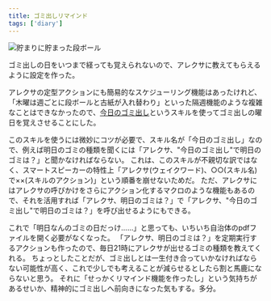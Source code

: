 ```yaml
---
title: ゴミ出しリマインド
tags: ['diary']
---
```


![貯まりに貯まった段ボール](https://cdn-ak.f.st-hatena.com/images/fotolife/h/hachipochi/20210817/20210817222250.jpg "貯まりに貯まった段ボール")

ゴミ出しの日をいつまで経っても覚えられないので、アレクサに教えてもらえるように設定を作った。

アレクサの定型アクションにも簡易的なスケジューリング機能はあったけれど、「木曜は週ごとに段ボールと古紙が入れ替わり」といった隔週機能のような複雑なことはできなかったので、[今日のゴミ出し](https://www.amazon.co.jp/d/B07BHTKYDQ)というスキルを使ってゴミ出しの曜日を覚えさせることにした。

このスキルを使うには微妙にコツが必要で、スキル名が「今日のゴミ出し」なので、例えば明日のゴミの種類を聞くには「アレクサ、"今日のゴミ出し"で明日のゴミは？」と聞かなければならない。
これは、このスキルが不親切な訳ではなく、スマートスピーカーの特性上「アレクサ(ウェイクワード)、○○(スキル名)で××(スキルのアクション)」という順番を崩せないためだ。
ただ、アレクサにはアレクサの呼びかけをさらにアクション化するマクロのような機能もあるので、それを活用すれば「アレクサ、明日のゴミは？」で「アレクサ、"今日のゴミ出し"で明日のゴミは？」を呼び出せるようにもできる。

これで「明日なんのゴミの日だっけ……」と思っても、いちいち自治体のpdfファイルを開く必要がなくなった。
「アレクサ、明日のゴミは？」を定期実行するアクションも作ったので、毎日21時にアレクサが出せるゴミの種類を教えてくれる。
ちょっとしたことだが、ゴミ出しとは一生付き合っていかなければならない可能性が高く、これで少しでも考えることが減らせるとしたら割と馬鹿にならないと思う。
それに「せっかくリマインド機能を作ったし」という気持ちがあるせいか、精神的にゴミ出しへ前向きになった気もする。多分。
